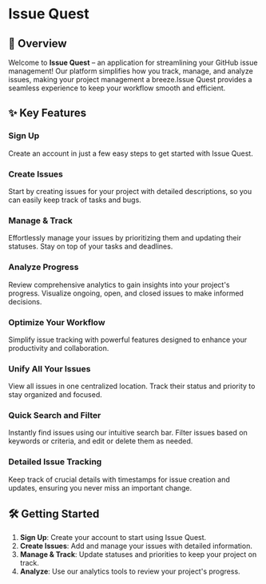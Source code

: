 # Issue Quest

## 🚀 Overview

Welcome to **Issue Quest** – an application for streamlining your GitHub issue management! Our platform simplifies how you track, manage, and analyze issues, making your project management a breeze.Issue Quest provides a seamless experience to keep your workflow smooth and efficient.

## ✨ Key Features

### **Sign Up**
Create an account in just a few easy steps to get started with Issue Quest.

### **Create Issues**
Start by creating issues for your project with detailed descriptions, so you can easily keep track of tasks and bugs.

### **Manage & Track**
Effortlessly manage your issues by prioritizing them and updating their statuses. Stay on top of your tasks and deadlines.

### **Analyze Progress**
Review comprehensive analytics to gain insights into your project's progress. Visualize ongoing, open, and closed issues to make informed decisions.

### **Optimize Your Workflow**
Simplify issue tracking with powerful features designed to enhance your productivity and collaboration.

### **Unify All Your Issues**
View all issues in one centralized location. Track their status and priority to stay organized and focused.

### **Quick Search and Filter**
Instantly find issues using our intuitive search bar. Filter issues based on keywords or criteria, and edit or delete them as needed.

### **Detailed Issue Tracking**
Keep track of crucial details with timestamps for issue creation and updates, ensuring you never miss an important change.

## 🛠️ Getting Started

1. **Sign Up**: Create your account to start using Issue Quest.
2. **Create Issues**: Add and manage your issues with detailed information.
3. **Manage & Track**: Update statuses and priorities to keep your project on track.
4. **Analyze**: Use our analytics tools to review your project's progress.




